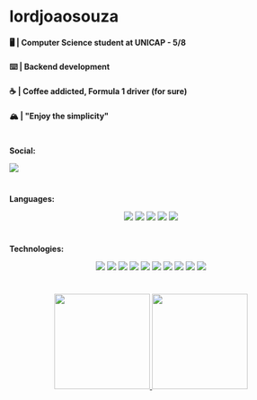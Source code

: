 <h1><b>lordjoaosouza</b></h1>

<div align="left">
    <div>
        <h4>
            <b>🖥️ | Computer Science student at UNICAP - 5/8</b>
        </h4>
        <h4>
            <b>⌨️ | Backend development</b>
        </h4>
        <h4>
            <b>☕ | Coffee addicted, Formula 1 driver (for sure)</b>
        </h4>
        <h4>
            <b>🏔️ | "Enjoy the simplicity"</b>
        </h4>
    </div>
    <h1></h1>
    <div>
        <p><b>Social:</b></p>
        <a href="https://www.linkedin.com/in/lordjoaosouza">
            <img src="https://img.shields.io/badge/LinkedIn-0077B5?style=for-the-badge&logo=linkedin&logoColor=white"/>
        </a>
    </div>
    <h1></h1>
    <div>
        <p><b>Languages:</b></p>
        <div align=center>
            <img src="https://img.shields.io/badge/python-3670A0?style=for-the-badge&logo=python&logoColor=ffdd54"/>
            <img src="https://img.shields.io/badge/java-%23ED8B00.svg?style=for-the-badge&logo=java&logoColor=white"/>
            <img src="https://img.shields.io/badge/javascript-%23323330.svg?style=for-the-badge&logo=javascript&logoColor=%23F7DF1E">
            <img src="https://img.shields.io/badge/Shell_Script-121011?style=for-the-badge&logo=gnu-bash&logoColor=white"/>
            <img src="https://img.shields.io/badge/c++-%2300599C.svg?style=for-the-badge&logo=c%2B%2B&logoColor=white"/>
        </div>
    </div>
    <h1></h1>
    <div>
        <p><b>Technologies:</b></p>
        <div align=center>
            <img src="https://img.shields.io/badge/Linux-FCC624?style=for-the-badge&logo=linux&logoColor=black">
            <img src="https://img.shields.io/badge/docker-%230db7ed.svg?style=for-the-badge&logo=docker&logoColor=white">
            <img src="https://img.shields.io/badge/django-%23092E20.svg?style=for-the-badge&logo=django&logoColor=white">
            <img src="https://img.shields.io/badge/numpy-%23013243.svg?style=for-the-badge&logo=numpy&logoColor=white">
            <img src="https://img.shields.io/badge/pandas-%23150458.svg?style=for-the-badge&logo=pandas&logoColor=white">
            <img src="https://img.shields.io/badge/node.js-6DA55F?style=for-the-badge&logo=node.js&logoColor=white">
            <img src="https://img.shields.io/badge/postgres-%23316192.svg?style=for-the-badge&logo=postgresql&logoColor=white">
            <img src="https://img.shields.io/badge/mysql-%2300f.svg?style=for-the-badge&logo=mysql&logoColor=white">
            <img src="https://img.shields.io/badge/sqlite-%2307405e.svg?style=for-the-badge&logo=sqlite&logoColor=white">
            <img src="https://img.shields.io/badge/-Arduino-00979D?style=for-the-badge&logo=Arduino&logoColor=white"/>
        </div>
    </div>
    <h1></h1>
    <div align=center>
        <a href="https://github.com/lordjoaosouza">
            <img height="170em"
            src="https://github-readme-stats.vercel.app/api?username=lordjoaosouza&show_icons=true&theme=dark&include_all_commits=true&count_private=true"/>
            <img height="170em"
            src="https://github-readme-stats.vercel.app/api/top-langs/?username=lordjoaosouza&langs_count=3&theme=dark"/>
        </a>
    </div>
</div>
